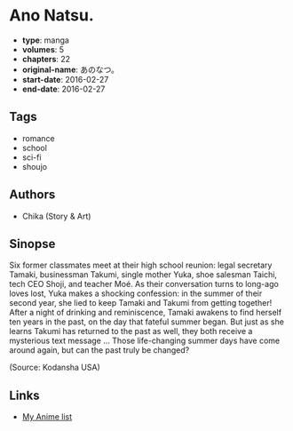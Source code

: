 # Ano Natsu.

-   **type**: manga
-   **volumes**: 5
-   **chapters**: 22
-   **original-name**: あのなつ。
-   **start-date**: 2016-02-27
-   **end-date**: 2016-02-27

## Tags

-   romance
-   school
-   sci-fi
-   shoujo

## Authors

-   Chika (Story & Art)

## Sinopse

Six former classmates meet at their high school reunion: legal secretary Tamaki, businessman Takumi, single mother Yuka, shoe salesman Taichi, tech CEO Shoji, and teacher Moé. As their conversation turns to long-ago loves lost, Yuka makes a shocking confession: in the summer of their second year, she lied to keep Tamaki and Takumi from getting together! After a night of drinking and reminiscence, Tamaki awakens to find herself ten years in the past, on the day that fateful summer began. But just as she learns Takumi has returned to the past as well, they both receive a mysterious text message … Those life-changing summer days have come around again, but can the past truly be changed?

(Source: Kodansha USA)

## Links

-   [My Anime list](https://myanimelist.net/manga/98102/Ano_Natsu)
